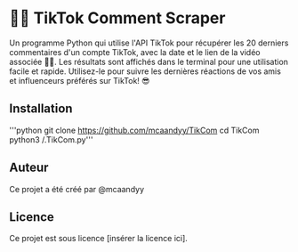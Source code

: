 # 📱💬 TikTok Comment Scraper

Un programme Python qui utilise l'API TikTok pour récupérer les 20 derniers commentaires d'un compte TikTok, avec la date et le lien de la vidéo associée 📅🔗. Les résultats sont affichés dans le terminal pour une utilisation facile et rapide. Utilisez-le pour suivre les dernières réactions de vos amis et influenceurs préférés sur TikTok! 😎

## Installation

'''python
git clone https://github.com/mcaandyy/TikCom
cd TikCom
python3 /.TikCom.py'''

## Auteur

Ce projet a été créé par @mcaandyy

## Licence

Ce projet est sous licence [insérer la licence ici].


   
